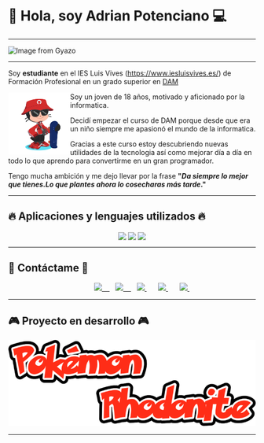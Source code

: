 # 👋 Hola, soy Adrian Potenciano 💻
___
![Image from Gyazo](https://i.gyazo.com/70f15d55d21d7628056bb3e59543ff21.png)



___

Soy **estudiante** en el IES Luis Vives (https://www.iesluisvives.es/) de Formación Profesional en un grado superior en [DAM](https://www.todofp.es/que-como-y-donde-estudiar/que-estudiar/familia/loe/informatica-comunicaciones/des-aplicaciones-multiplataforma.html)




<img src="./octogato.png" width=25% align=left />

Soy un joven de 18 años, motivado y aficionado por la informatica.

Decidí empezar el curso de DAM porque desde que era un niño siempre me apasionó el mundo de la informatica.

Gracias a este curso estoy descubriendo nuevas utilidades de la tecnologia así como mejorar día a día en todo lo que aprendo para convertirme en un gran programador.

Tengo mucha ambición y me dejo llevar por la frase __"*Da siempre lo mejor que tienes.Lo que plantes ahora lo cosecharas más tarde*."__
___
## 🔥 Aplicaciones y lenguajes utilizados 🔥

<p align="center">

<img src=https://upload.wikimedia.org/wikipedia/commons/3/37/Kotlin_Icon_2021.svg width=10% align=center />
<img src=https://upload.wikimedia.org/wikipedia/commons/thumb/9/9c/IntelliJ_IDEA_Icon.svg/1024px-IntelliJ_IDEA_Icon.svg.png  width=10% align=center />
<img src=https://upload.wikimedia.org/wikipedia/commons/thumb/9/9a/Visual_Studio_Code_1.35_icon.svg/2048px-Visual_Studio_Code_1.35_icon.svg.png width=10% align=center />

___

## 📩 Contáctame 📩

<p align="center">
    <height="50">
    </a> &nbsp;&nbsp;
    <a href="https://github.com/Potenjr" 
    height="50">
    </a> &nbsp;&nbsp;
    <a href="https://twitter.com/vinifanrm"  
    height="50">
    </a> &nbsp;&nbsp;
    <a href="https://www.linkedin.com/in/adrián-potenciano-vila-6b95b2251/" 
    height="50">
    </a> &nbsp;&nbsp;
    <a href="https://discordapp.com/users/adri 04#0630" target="_blank">
        <img loading="lazy" src="https://logodownload.org/wp-content/uploads/2017/11/discord-logo-4-1.png" 
    height="50"> &nbsp;&nbsp;
    </a> &nbsp;&nbsp;
     <a href="https://www.instagram.com/adri04._/" target="_blank">
        <img loading="lazy" src="https://upload.wikimedia.org/wikipedia/commons/thumb/a/a5/Instagram_icon.png/2048px-Instagram_icon.png" 
    height="50"> &nbsp;&nbsp;
    </a> &nbsp;&nbsp;
    <a href="https://twitter.com/vinifanrm" target="_blank">
        <img loading="lazy" src="https://i.imgur.com/U4Uiaef.png" 
    height="50">
    </a> &nbsp;&nbsp;
     </a> &nbsp;&nbsp;
    <a href="https://www.linkedin.com/in/adrián-potenciano-vila-6b95b2251/" target="_blank">
        <img loading="lazy" src="https://upload.wikimedia.org/wikipedia/commons/thumb/c/ca/LinkedIn_logo_initials.png/768px-LinkedIn_logo_initials.png" 
    height="50">
    </a> &nbsp;&nbsp;
    </a> &nbsp;&nbsp;
    <a href="https://github.com/Potenjr" target="_blank">
        <img loading="lazy" src="https://distreau.com/github.svg" 
    height="50">
    </a> &nbsp;&nbsp;


______

## 🎮 Proyecto en desarrollo 🎮
<img src="./Logo Pokemon rhodonite.png">

______
                                                            

